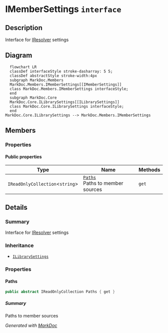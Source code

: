# IMemberSettings `interface`

## Description
Interface for [IResolver](./markdocmembers-IResolver) settings

## Diagram
```mermaid
  flowchart LR
  classDef interfaceStyle stroke-dasharray: 5 5;
  classDef abstractStyle stroke-width:4px
  subgraph MarkDoc.Members
  MarkDoc.Members.IMemberSettings[[IMemberSettings]]
  class MarkDoc.Members.IMemberSettings interfaceStyle;
  end
  subgraph MarkDoc.Core
  MarkDoc.Core.ILibrarySettings[[ILibrarySettings]]
  class MarkDoc.Core.ILibrarySettings interfaceStyle;
  end
MarkDoc.Core.ILibrarySettings --> MarkDoc.Members.IMemberSettings
```

## Members
### Properties
#### Public  properties
| Type | Name | Methods |
| --- | --- | --- |
| `IReadOnlyCollection`&lt;`string`&gt; | [`Paths`](markdocmembers-IMemberSettings#paths)<br>Paths to member sources | `get` |

## Details
### Summary
Interface for [IResolver](./markdocmembers-IResolver) settings

### Inheritance
 - [
`ILibrarySettings`
](./markdoccore-ILibrarySettings)

### Properties
#### Paths
```csharp
public abstract IReadOnlyCollection Paths { get }
```
##### Summary
Paths to member sources

*Generated with* [*MarkDoc*](https://github.com/hailstorm75/MarkDoc.Core)

